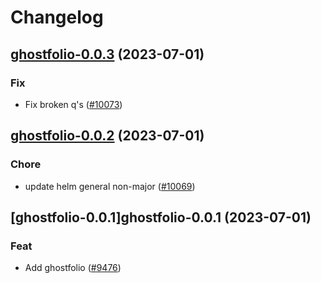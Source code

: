 # Changelog



## [ghostfolio-0.0.3](https://github.com/truecharts/charts/compare/ghostfolio-0.0.2...ghostfolio-0.0.3) (2023-07-01)

### Fix

- Fix broken q's ([#10073](https://github.com/truecharts/charts/issues/10073))
  
  


## [ghostfolio-0.0.2](https://github.com/truecharts/charts/compare/ghostfolio-0.0.1...ghostfolio-0.0.2) (2023-07-01)

### Chore

- update helm general non-major ([#10069](https://github.com/truecharts/charts/issues/10069))
  
  


## [ghostfolio-0.0.1]ghostfolio-0.0.1 (2023-07-01)

### Feat

- Add ghostfolio ([#9476](https://github.com/truecharts/charts/issues/9476))
  
  
